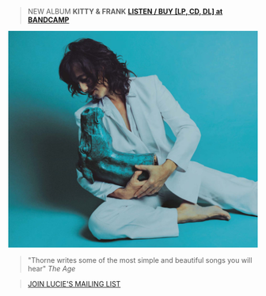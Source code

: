 >NEW ALBUM **KITTY & FRANK** [**LISTEN / BUY [LP, CD, DL] at BANDCAMP**](https://luciethorne.bandcamp.com/album/kitty-frank) 

![](data/image/front/lt-kitty-and-frank.jpg)

> "Thorne writes some of the most simple and beautiful songs you will hear" _The Age_

> [JOIN LUCIE'S MAILING LIST](?p=forms/mailing-list)




